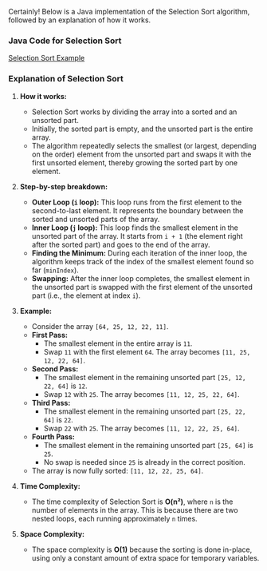 Certainly! Below is a Java implementation of the Selection Sort algorithm, followed by an explanation of how it works.

### Java Code for Selection Sort

[Selection Sort Example](SelectionSort.java)

### Explanation of Selection Sort

1. **How it works:**
    - Selection Sort works by dividing the array into a sorted and an unsorted part.
    - Initially, the sorted part is empty, and the unsorted part is the entire array.
    - The algorithm repeatedly selects the smallest (or largest, depending on the order) element from the unsorted part and swaps it with the first unsorted element, thereby growing the sorted part by one element.

2. **Step-by-step breakdown:**
    - **Outer Loop (`i` loop):** This loop runs from the first element to the second-to-last element. It represents the boundary between the sorted and unsorted parts of the array.
    - **Inner Loop (`j` loop):** This loop finds the smallest element in the unsorted part of the array. It starts from `i + 1` (the element right after the sorted part) and goes to the end of the array.
    - **Finding the Minimum:** During each iteration of the inner loop, the algorithm keeps track of the index of the smallest element found so far (`minIndex`).
    - **Swapping:** After the inner loop completes, the smallest element in the unsorted part is swapped with the first element of the unsorted part (i.e., the element at index `i`).

3. **Example:**
    - Consider the array `[64, 25, 12, 22, 11]`.
    - **First Pass:**
        - The smallest element in the entire array is `11`.
        - Swap `11` with the first element `64`. The array becomes `[11, 25, 12, 22, 64]`.
    - **Second Pass:**
        - The smallest element in the remaining unsorted part `[25, 12, 22, 64]` is `12`.
        - Swap `12` with `25`. The array becomes `[11, 12, 25, 22, 64]`.
    - **Third Pass:**
        - The smallest element in the remaining unsorted part `[25, 22, 64]` is `22`.
        - Swap `22` with `25`. The array becomes `[11, 12, 22, 25, 64]`.
    - **Fourth Pass:**
        - The smallest element in the remaining unsorted part `[25, 64]` is `25`.
        - No swap is needed since `25` is already in the correct position.
    - The array is now fully sorted: `[11, 12, 22, 25, 64]`.

4. **Time Complexity:**
    - The time complexity of Selection Sort is **O(n²)**, where `n` is the number of elements in the array. This is because there are two nested loops, each running approximately `n` times.

5. **Space Complexity:**
    - The space complexity is **O(1)** because the sorting is done in-place, using only a constant amount of extra space for temporary variables.
